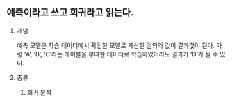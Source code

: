 ## 예측이라고 쓰고 회귀라고 읽는다.

1. 개념

   예측 모델은 학습 데이터에서 확립한 모델로 계산한 임의의 값이 결과값이 된다. 가령 ‘A’, ‘B’, ‘C’라는 레이블을 부여한 데이터로 학습하였더라도 결과가 ‘D’가 될 수 있다.

2. 종류

   1. 회귀 분석
